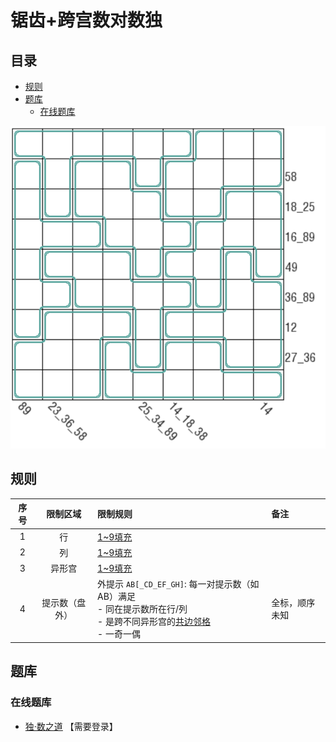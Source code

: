 # 锯齿+跨宫数对数独
<!-- START doctoc generated TOC please keep comment here to allow auto update -->
<!-- DON'T EDIT THIS SECTION, INSTEAD RE-RUN doctoc TO UPDATE -->
## 目录

- [规则](#%E8%A7%84%E5%88%99)
- [题库](#%E9%A2%98%E5%BA%93)
  - [在线题库](#%E5%9C%A8%E7%BA%BF%E9%A2%98%E5%BA%93)

<!-- END doctoc generated TOC please keep comment here to allow auto update -->

![题](../../../images/sudoku/锯齿+跨宫数对数独.png)

## 规则

<!-- markdownlint-disable MD013 -->
| 序号  |  限制区域   | 限制规则                                                                                 | 备注      |
|:---:|:-------:|:-------------------------------------------------------------------------------------|:--------|
|  1  |    行    | [1~9填充]                                                                              |         |
|  2  |    列    | [1~9填充]                                                                              |         |
|  3  |   异形宫   | [1~9填充]                                                                              |         |
|  4  | 提示数（盘外） | 外提示 `AB[_CD_EF_GH]`: 每一对提示数（如 AB）满足<br/>- 同在提示数所在行/列<br/>- 是跨不同异形宫的[共边邻格]<br/>- 一奇一偶 | 全标，顺序未知 |
<!-- markdownlint-enable MD013 -->

## 题库

### 在线题库

- [独·数之道](http://www.sudokufans.org.cn/lx/game.index.php?type=kgsd) 【需要登录】

[1~9填充]: ../../../rules.md#1to9填充

[共边邻格]: ../../../rules.md#共边邻格
